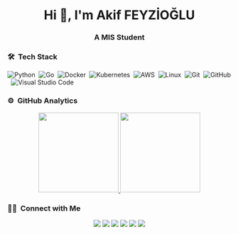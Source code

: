 <h1 align="center">Hi 👋, I'm Akif FEYZİOĞLU</h1>
<h3 align="center">A MIS Student</h3>

### 🛠 &nbsp;Tech Stack

![Python](https://img.shields.io/badge/-Python-05122A?style=flat&logo=python)&nbsp;
![Go](https://img.shields.io/badge/-Go-05122A?style=flat&logo=go)&nbsp;
![Docker](https://img.shields.io/badge/-Docker-05122A?style=flat&logo=docker)&nbsp;
![Kubernetes](https://img.shields.io/badge/-Kubernetes-05122A?style=flat&logo=kubernetes)&nbsp;
![AWS](https://img.shields.io/badge/-AWS-05122A?style=flat&logo=amazon)&nbsp;
![Linux](https://img.shields.io/badge/-GNU/Linux-05122A?style=flat&logo=linux)&nbsp;
![Git](https://img.shields.io/badge/-Git-05122A?style=flat&logo=git)&nbsp;
![GitHub](https://img.shields.io/badge/-GitHub-05122A?style=flat&logo=github)&nbsp;
![Visual Studio Code](https://img.shields.io/badge/-Visual%20Studio%20Code-05122A?style=flat&logo=visual-studio-code&logoColor=007ACC)&nbsp;

### ⚙️ &nbsp;GitHub Analytics

<p align="center">
<a href="https://github.com/bufgix">
  <img height="180em" src="https://github-readme-stats-eight-theta.vercel.app/api?username=akiffeyzioglu&show_icons=true&theme=algolia&include_all_commits=true&count_private=true"/>
  <img height="180em" src="https://github-readme-stats-eight-theta.vercel.app/api/top-langs/?username=akiffeyzioglu&layout=compact&langs_count=8&theme=algolia"/>
</a>
</p>

### 🤝🏻 &nbsp;Connect with Me

<p align="center">
<a href="https://akiffeyzioglu.github.io"><img src="https://img.shields.io/badge/-akiffeyzioglu.github.io-3423A6?style=flat&logo=Google-Chrome&logoColor=white"/></a>
<a href="https://twitter.com/akiffeyzioglu"><img src="https://img.shields.io/badge/-akiffeyzioglu-1da1f2?style=flat&logo=Twitter&logoColor=white"/></a>
<a href="https://www.linkedin.com/in/akiffeyzioglu"><img src="https://img.shields.io/badge/-Akif Feyzioğlu-0077B5?style=flat&logo=Linkedin&logoColor=white"/></a>
<a href="https://medium.com/@akiffeyzioglu"><img src="https://img.shields.io/badge/-Akif Feyzioğlu-D14836?style=flat&logo=medium&logoColor=white"/></a>
<a href="https://stackoverflow.com/users/12851491/akif-f?tab=profile"><img src="https://img.shields.io/badge/-Akif F.-D14836?style=flat&logo=stack-overflow&logoColor=white"/></a>
<a href="mailto:mafeyzioglu@gmail.com"><img src="https://img.shields.io/badge/-mafeyzioglu@gmail.com-D14836?style=flat&logo=Gmail&logoColor=white"/></a>
</p>